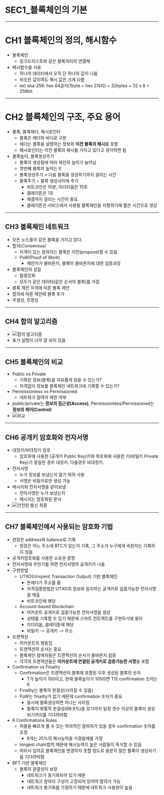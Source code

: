 # SEC1_블록체인의 기본

---

# CH1 블록체인의 정의, 해시함수
- 블록체인 
  - 링크드리스트와 같은 블록끼리의 연결체
- 해시함수를 사용
  - 하나의 데이터에서 오직 단 하나의 값이 나옴
  - 비슷한 값이여도 해시 값은 크게 다름
  - ex) sha-256: hex 64글자(1byte = hex 2자리) = 32bytes = 32 x 8 = 256bit

---

# CH2 블록체인의 구조, 주요 용어
- 블록, 블록헤더, 해시포인터
  - 블록은 헤더와 바디로 구분
  - 헤더는 블록을 설명하는 정보와 **이전 블록의 해시**를 포함
  - 해시포인터는 이전 블록의 해시를 가지고 있다고 생각하면 됨
- 블록높이, 블록생성주기
  - 블록이 생성됨에 따라 체인의 높이가 늘어남
  - 첫번째 블록의 높이는 0
  - 블록생성주기 = 다음 블록을 생성하기까지 걸리는 시간
  - 블록주기 = 블록 생성사이에 주기
    - 비트코인은 10분, 이더리움은 15초
    - 클레이튼은 1초
    - 체결까지 걸리는 시간이 중요.
    - 클레이튼은 서비스에서 사용될 블록체인을 지향하기에 짧은 시간으로 생성

---

## CH3 블록체인 네트워크
- 모든 노드들이 같은 블록을 가지고 있다.
- 합의(Consensus)
  - 자격이 있는 참여자는 블록은 지안(propsoe)할 수 있음
  - PoW(Proof of Work)
    - 제안자가 올바른지, 블록이 올바른지에 대한 검증과정
- 블록체인의 성질
  - 탈중앙화
  - 모두가 같은 데이터(같은 순서의 블록)를 가짐
- 블록 제안 자격에 따른 볼록 제안
- 합의에 따른 체인에 블록 추가
- 무결성, 투명성

---

## CH4 합의 알고리즘
- ![합의 알고리즘](https://mblogthumb-phinf.pstatic.net/MjAyMDA4MjlfMjk2/MDAxNTk4NjkwOTcxNDIx.jB0-ShcACqkK_n8dE_8FobJ5iplY5Uro3J0cP6sCWl4g.W11xK7jSopk5qAf3nq5DBkQ5IHsER6KTdw8vlk0xA58g.PNG.s_usie/%ED%95%A9%EC%9D%98%EC%95%8C%EA%B3%A0%EB%A6%AC%EC%A6%98.PNG?type=w800)
- 표가 설명이 너무 잘 되어 있음

---

## CH5 블록체인의 비교
- Public vs Private
  - 기록된 정보(블록)을 자유롭게 읽을 수 있는가?
  - 자격없이 정보를 블록체인 네트워크에 기록할 수 있는가?
- Permissionless vs Permissioned
  - 네트워크 참여의 제한 여부
- public/private는 **정보의 접근성(Access)**, Permissionless/Permissioned는 **정보의 제어(Control)**
- ![비교](https://www.researchgate.net/profile/Blesson-Varghese/publication/329295642/figure/fig2/AS:699768577720330@1543849238962/Permissioned-versus-permissionless-blockchains-across-trust-and-anonymity-axes-This.jpg)

---

## CH6 공개키 암호화와 전자서명
- 대칭키/비대칭키 암호
  - 암호화에 사용한 (공개키 Public Key)키와 복호화에 사용한 키(비밀키 Private Key)가 동일한 경우 대칭키. 다를경우 비대칭키.
- 전자서명
  - 누가 정보를 보냈는지 알기 위하 사용
  - 서명은 비밀키로만 생성 가능
- 메시지와 전자서명을 같이보냄
  - 전자서명은 누가 보냈는지
  - 메시지는 암호화된 문서
- ![안전한 통신 최종](https://media.vlpt.us/images/dnjscksdn98/post/32c57d4f-1008-4a5e-99b6-19010a01b36a/image.png)

---

## CH7 블록체인에서 사용되는 암호화 기법
- 원장은 address와 balance로 기록
  - 원장은 어느 주소에 BTC가 있는지 기록, 그 주소가 누구에게 속한지는 기록하지 않음
- 공개키암호화를 사용한 소유권 증명
- 전자서명에 무언가를 하면 전자서명의 공개키가 나옴
- 구현방법
  - UTXO(Unspent Transaction Output) 기반 블록체인
    - 돈에다가 주소를 줌
    - 자격검증방법은 UTXO의 정보와 일치하는 공개키로 검증가능한 전자서명을 제출
    - 비트코인에 해당
  - Account-based Blockchain
    - 어카운트 공개키로 검증가능한 전자서명을 생성
    - 상태를 기록할 수 있기 때문에 스마트 컨트랙트를 구현하기에 용이
    - 이더리움, 클레이튼에 해당
    - 비밀키 -> 공개키 -> 주소
- 트랜잭션
  - 어카운트의 행동임
  - 트랜잭션의 순서는 중요
  - 블록체인 참여자들은 트랜잭션의 순서가 올바른지 검증
  - 각각의 트랜잭션들은 **어카운트에 연결된 공개키로 검증가능한 서명**을 포함
- Confirmation vs Finality
  - Confirmation은 트랜잭션이 블록에 포함된 이후 생성된 블록의 숫자
    - T가 높이가 100이고, 현재 블록높이가 105라면 T의 confirmation 숫자는 6
  - Finality는 블록의 완결성(사라질 수 있음)
  - PoW는 finality가 없기 때문에 confirmation 숫자가 중요
    - 동시에 블록생성하면 하나는 사라짐
    - 블록이 확률적 완결성(99.9%)을 갖기까지 일정 갯수 이상의 블록이 생성되기까지를 기다려야함
- 6 Confirmations Rules
  - 퍼즐을 빠르게 풀 수 있는 악의적인 참여자가 있을 경우 confirmation 숫자를 조정
    - 6개는 25%의 해시능력을 가졌을때를 가정
  - longest chain법칙 때문에 해시능력이 높은 사람들이 독식할 수 있음
  - 따라서 임의로 블록체인을 변경하지 못할 정도로 충분히 많은 블록이 생성되기를 기다려야함.
- BFT 기반 블록체인
  - 블록의 완결성이 보장
    - 네트워크가 동기화되어 있기 때문
    - 네트워크 참여자 구성이 고정되어 있어야 합의가 가능
    - 네트워크 통기화를 가정하기 때문에 네트워크 사용량이 높음